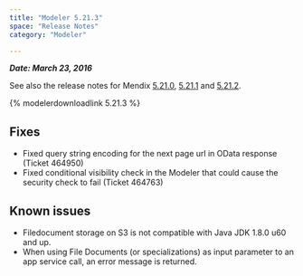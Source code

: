 ```yaml
---
title: "Modeler 5.21.3"
space: "Release Notes"
category: "Modeler"

---
```



***Date: March 23, 2016***

See also the release notes for Mendix [5.21.0](modeler-5.21.0), [5.21.1](modeler-5.21.1) and [5.21.2](modeler-5.21.2).

{% modelerdownloadlink 5.21.3 %}

## Fixes

*   Fixed query string encoding for the next page url in OData response (Ticket 464950)
*   Fixed conditional visibility check in the Modeler that could cause the security check to fail (Ticket 464763)

## Known issues

*   Filedocument storage on S3 is not compatible with Java JDK 1.8.0 u60 and up.
*   When using File Documents (or specializations) as input parameter to an app service call, an error message is returned.